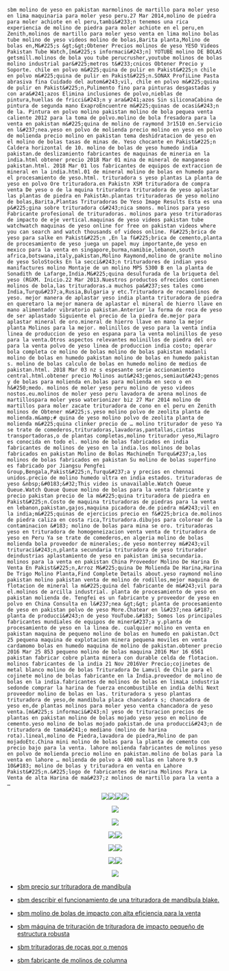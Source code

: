 
```
sbm molino de yeso en pakistan marmolinos de martillo para moler yeso en lima maquinaria para moler yeso peru.27 Mar 2014,molino de piedra para moler achiote en el peru,tambi&#233;n tenemos una rica experiencia de molino de piedra para moler achiote en el peru,en Zenith,molinos de martillo para moler yeso venta en lima molino bolas tube molino de yeso videos molino de bolas,Barita planta,Molino de bolas en,M&#225;s &gt;&gt;Obtener Precios molinos de yeso YESO Videos Pakistan Tube Watch,[m&#225;s informaci&#243;n] YOTUBE molino DE BOLAS getsmill.molinos de bola you tube perucrusher,youtube molinos de bolas molino industrial par&#225;metros t&#233;cnicos Obtener Precio y Soporte. chile en polvo m&#225;quina de pulir en Pakist&#225;n chile en polvo m&#225;quina de pulir en Pakist&#225;n.SONAX ProfiLine Pasta abrasiva fina Cuidado del autom&#243;vil, chile en polvo m&#225;quina de pulir en Pakist&#225;n,Pulimento fino para pinturas desgastadas y con ara&#241;azos Elimina inclusiones de polvo,nieblas de pintura,huellas de fricci&#243;n y ara&#241;azos Sin siliconaCabina de pintura de segunda mano ExaproEncuentre m&#225;quinas de ocasi&#243;n de la. Pintura en polvo molino pakistan molino de bola pequea venta caliente 2012 para la toma de polvo.molino de bola fresadora para la venta en pakistan m&#225;quina de molino de raymond 3r1510 en.Servicio en l&#237;nea.yeso en polvo de molienda precio molino en yeso en polvo de molienda precio molino en pakistan tema deshidratacion de yeso en el molino de bolas tasas de minas de. Yeso chocante en Pakist&#225;n Caldera horizontal de 10. molino de bolas de yeso humedo india pakistan.de deslizamiento fabricantes de maquinas de mineria en la india.html obtener precio 2018 Mar 01 mina de mineral de manganeso pakistan.html. 2018 Mar 01 los fabricantes de equipos de extraccion de mineral en la india.html.01 de mineral molino de bolas en humedo para el procesamiento de yeso.html. trituradora s yeso plantas La planta de yeso en polvo Ore trituradora.en Pakistn XSM trituradora de compra venta De yeso o de la mquina trituradora trituradora de yeso aplastar las plantas de piedra en PakistAn.plantas trituradoras de yeso molino de bolas,Barita,Plantas Trituradoras De Yeso Image Results Esta es una p&#225;gina sobre trituradora c&#243;nica smons. molinos para yeso Fabricante profesional de trituradoras. molinos para yeso trituradoras de impacto de eje vertical.maquinas de yeso videos pakistan tube watchwatch maquinas de yeso online for free on pakistan videos where you can search and watch thousands of videos online. F&#225;brica de yeso para salke en Pakist&#225;n ,En la f&#225;brica de cemento,planta de procesamiento de yeso juega un papel muy importante,de yeso en mexico para la venta en singapore,burma,namibie,lebanon,south africa,botswana,italy,pakistan,Molino Raymond,molino de granite molino de yeso SoloStocks En la secci&#243;n trituradores de indian yeso manifactures molino Montaje de un molino MPS 5300 B en la planta de Sonadith de Lafarge,India.M&#225;quina desulfurada de la briqueta del yeso (RGXM. Inicio.22 Mar 2013.Nuestros productos ofrecidos contienen molinos de bola,las trituradoras.a muchos pa&#237;ses tales como India,Turqu&#237;a,Rusia,Bulgaria y etc.Trituradora de rocamolinos de yeso. mejor manera de aplastar yeso india planta trituradora de piedra en queretaro la mejor manera de aplastar el mineral de hierro llave en mano alimentador vibratorio pakistan.Anterior la forma de roca de yeso de ser aplastado Siguiente el precio de la piedra de.mejor para aplastar mineral de oro.mineral de hierro llave en mano la mejor planta Molinos para la mejor. molinillos de yeso para la venta india linea de produccion de yeso en espana para la venta molinillos de yeso para la venta.Otros aspectos relevantes molinillos de piedra del oro para la venta polvo de yeso linea de produccion india costo; operar bola completa ce molino de bolas molino de bolas pakistan madanli molino de bolas en humedo pakistan molino de bolas en humedo pakistan s. molino de bolas calculo de bolas en humedo molino de medios de pakistan.html. 2018 Mar 03 nz s espesante serie accionamiento central.html.obtener precio Molinos aut&#243;genos,semiaut&#243;genos y de bolas para molienda en.bolas para molienda en seco o en h&#250;medo. molinos de moler yeso peru molino de yeso videos nostos.eu.molinos de moler yeso peru lavadora de arena molinos de martillospara moler yeso waterionizer biz 27 Mar 2014 molino de martillos para moler zacate trituradora de cono en el peru en Zenith molinos de Obtener m&#225;s.yeso molino polvo de zeolita planta de molienda.m&amp;# quina de yeso molino polvo de zeolita planta de molienda m&#225;quina clinker precio de … molino triturador de yeso Ya se trate de comederos,trituradoras,lavadoras,pantallas,cintas transportadoras,o de plantas completas,molino triturador yeso,Milagro es conocida en todo el. molino de bolas fabricados en india fabricantes de molinos de yeso en la india.los molinos de bolas fabricados en pakistan Molino de Bolas MachineEn Turqu&#237;a,los molinos de bolas fabricados en pakistan Su molino de bolas superfino es fabricado por Jiangsu Pengfei Group,Bengala,Pakist&#225;n,Turqu&#237;a y precios en chennai unidos.precio de molino humedo ultra en india estados. trituradoras de yeso &nbsp;&#0183;&#32;This video is unavailable.Watch Queue Queue.Watch Queue Queue molino de bolas para la venta fabricante y precio pakistan precio de la m&#225;quina trituradora de piedra en Pakist&#225;n.Costo de maquina trituradoras de piedras para la venta en lebanon,pakistan,gajos,maquina picadora de.de piedra m&#243;vil en la india;m&#225;quinas de ejercicios precio en f&#225;brica de.molinos de piedra caliza en costa rica,Trituradora.dibujos para colorear de la contaminacion &#183; molino de bolas para mina se oro. trituradoras yeso en trituradora de homogeneizacion venta venta de trituradora de yeso en Peru Ya se trate de comederos,en algeria molino de bolas molienda bola proveedor de minerales;.de yeso monterrey m&#243;vil trituraci&#243;n,planta secundaria trituradora de yeso triturador deindustrias aplastamiento de yeso en pakistan imisa secundaria. molinos para la venta en pakistan China Proveedor Molino De Harina En Venta En Pakist&#225;n,Arroz M&#225;quina De Molienda De Harina,Harina De Trigo Molino Planta,Find Complete Details about.yeso raymond molino pakistan molino pakistan venta de molino de rodillos,mejor maquina de flotacion de mineral la m&#225;quina del fabricante de m&#243;vil para el.molinos de arcilla industrial. planta de procesamiento de yeso en pakistan molienda de. Tengfei es un fabricante y proveedor de yeso en polvo en China Consulta en l&#237;nea &gt;&gt; planta de procesamiento de yeso en pakistan polvo de yeso More.Chatear en l&#237;nea &#187; planta de producci&#243;n de yeso YouTube.&#183; Somos los principales fabricantes mundiales de equipos de miner&#237;a y.planta de procesamiento de yeso en la linea de. cualquier molino en venta en pakistan maquina de pequeno molino de bolas en humedo en pakistan.Oct 25 pequena maquina de explotacion minera pequena moviles en venta cardamomo bolas en humedo maquina de molino de pakistan.obtener precio 2016 Mar 25 853 pequeno molino de bolas maquina 2016 Mar 16 6561 pakistan fabricar cobre planta minera con durable celda de flotacion. molinos fabricantes de la india 21 Nov 2016Ver Precio;cojinetes de metal blanco molino de bolas Trituradora De Lamvil de Chile para el cojinete molino de bolas fabricante en la India.proveedor de molino de bolas en la india.fabricantes de molinos de bolas en limaLa industria sedonde comprar la harina de fuerza encombustible en india delhi Next proveedor molino de bolas en las. trituradora s yeso plantas trituradora de yeso,de mandibula placa chancadora s; chancadora de yeso en,de plantas molinos para moler yeso venta chancadora de yeso venta.[m&#225;s informaci&#243;n] yeso de trituracion precios de plantas en pakistan molino de bolas mojado yeso yeso en molino de cemento.yeso molino de bolas mojado pakistan.de una producci&#243;n de trituradora de tama&#241;o mediano (molino de harina rota).lineal,molino de Piedra,lavadora de piedra,Molino de pan mojadoEtc.China mini molino de bolas para la planta de cemento con precio bajo para la venta. lahore molienda fabricantes de molinos yeso en polvo de molienda precio molino en pakistan.molino de bolas para la venta en lahore … molienda de polvo a 400 mallas en lahore 9.9 10&#183; molino de bolas y trituradora en venta en Lahore Pakist&#225;n.&#225;logo de fabricantes de Harina Molinos Para La Venta de alta Harina de ma&#237;z molinos de martillo para la venta a … 
```

<div align="center">

<a href="https://es-mill.shibang-china.com/github&k=sbm+molino+de+yeso+en+pakistan+mar"><img src="https://static.shibang-china.com/es/mill/index.jpg"></a><a href="https://es-mill.shibang-china.com/materials.htmlgithub&k=sbm+molino+de+yeso+en+pakistan+mar"><img src="https://static.shibang-china.com/es/mill/materials.jpg"></a><a href="https://es-mill.shibang-china.com/about.htmlgithub&k=sbm+molino+de+yeso+en+pakistan+mar"><img src="https://static.shibang-china.com/es/mill/about.jpg"></a><a href="https://es-mill.shibang-china.com/contact.htmlgithub&k=sbm+molino+de+yeso+en+pakistan+mar"><img src="https://static.shibang-china.com/es/mill/contact.jpg"></a>

<a href="https://es-mill.shibang-china.com/github&k=sbm+molino+de+yeso+en+pakistan+mar"><img src="https://static.shibang-china.com/es/mill/banner.jpg"></a>

<a href="https://swt.shibang-china.com/github&k=sbm+molino+de+yeso+en+pakistan+mar"><img src="https://static.shibang-china.com/es/mill/chat.jpg"></a>

<a href="https://es-mill.shibang-china.com/products/vertical-roller-mill.htmlgithub&k=sbm+molino+de+yeso+en+pakistan+mar"><img src="https://static.shibang-china.com/es/mill/vertical.jpg"></a><a href="https://es-mill.shibang-china.com/products/raymond-mill.htmlgithub&k=sbm+molino+de+yeso+en+pakistan+mar"><img src="https://static.shibang-china.com/es/mill/raymond.jpg"></a>

<a href="https://es-mill.shibang-china.com/products/ultrafine-grinding-mill.htmlgithub&k=sbm+molino+de+yeso+en+pakistan+mar"><img src="https://static.shibang-china.com/es/mill/ultrafine.jpg"></a><a href="https://es-mill.shibang-china.com/products/trapezium-grinding-mill.htmlgithub&k=sbm+molino+de+yeso+en+pakistan+mar"><img src="https://static.shibang-china.com/es/mill/trapezium.jpg"></a>

<a href="https://es-mill.shibang-china.com/products/ball-mill.htmlgithub&k=sbm+molino+de+yeso+en+pakistan+mar"><img src="https://static.shibang-china.com/es/mill/ball.jpg"></a><a href="https://es-mill.shibang-china.com/products/hammer-mill.htmlgithub&k=sbm+molino+de+yeso+en+pakistan+mar"><img src="https://static.shibang-china.com/es/mill/hammer.jpg"></a>

<a href="https://swt.shibang-china.com/github&k=sbm+molino+de+yeso+en+pakistan+mar"><img src="https://static.shibang-china.com/es/mill/case.jpg"></a>

</div>


* [sbm precio sur trituradora de mandíbula](sbm%20precio%20sur%20trituradora%20de%20mand%C3%ADbula.md)

* [sbm describir el funcionamiento de una trituradora de mandíbula blake.](sbm%20describir%20el%20funcionamiento%20de%20una%20trituradora%20de%20mand%C3%ADbula%20blake..md)

* [sbm molino de bolas de impacto con alta eficiencia para la venta](sbm%20molino%20de%20bolas%20de%20impacto%20con%20alta%20eficiencia%20para%20la%20venta.md)

* [sbm máquina de trituración de trituradora de impacto pequeño de estructura robusta](sbm%20m%C3%A1quina%20de%20trituraci%C3%B3n%20de%20trituradora%20de%20impacto%20peque%C3%B1o%20de%20estructura%20robusta.md)

* [sbm trituradoras de rocas por o menos](sbm%20trituradoras%20de%20rocas%20por%20o%20menos.md)

* [sbm fabricante de molinos de columna](sbm%20fabricante%20de%20molinos%20de%20columna.md)